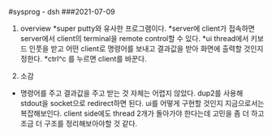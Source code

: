 #sysprog - dsh
###2021-07-09
1. overview
*super putty와 유사한 프로그램이다.
*server에 client가 접속하면 server에서 client의 terminal을 remote control할 수 있다.
*ui thread에서 키보드 인풋을 받고 어떤 client로 명령어를 보내고 결과값을 받아 화면에 출력할 것인지 정한다.
*ctrl^c 를 누르면 client를 바꾼다.

2. 소감
* 명령어를 주고 결과값을 주고 받는 것 자체는 어렵지 않았다. dup2를 사용해 stdout을 socket으로 redirect하면 된다. ui를 어떻게 구현할 것인지 지금으로서는 복잡해보인다.
client side에도 thread 2개가 돌아가야 한다는데 고민을 좀 더 하고 조금 더 구조를 정리해보아야할 것 같다.
